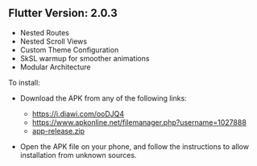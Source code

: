 
## Flutter Version: 2.0.3

- Nested Routes
- Nested Scroll Views
- Custom Theme Configuration
- SkSL warmup for smoother animations
- Modular Architecture

To install:

- Download the APK from any of the following links: 
  - https://i.diawi.com/ooDJQ4
  - https://www.apkonline.net/filemanager.php?username=1027888
  - [app-release.zip](https://github.com/Hegazy360/cp_flutter_2/files/6267143/app-release.zip)

- Open the APK file on your phone, and follow the instructions to allow installation from unknown sources.
